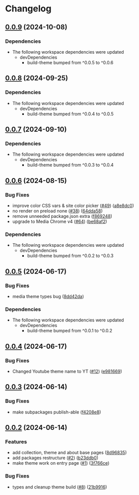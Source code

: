 # Changelog

## [0.0.9](https://github.com/muxinc/player.style/compare/@player.style/minimal@0.0.8...@player.style/minimal@0.0.9) (2024-10-08)


### Dependencies

* The following workspace dependencies were updated
  * devDependencies
    * build-theme bumped from ^0.0.5 to ^0.0.6

## [0.0.8](https://github.com/muxinc/player.style/compare/@player.style/minimal@0.0.7...@player.style/minimal@0.0.8) (2024-09-25)


### Dependencies

* The following workspace dependencies were updated
  * devDependencies
    * build-theme bumped from ^0.0.4 to ^0.0.5

## [0.0.7](https://github.com/muxinc/player.style/compare/@player.style/minimal@0.0.6...@player.style/minimal@0.0.7) (2024-09-10)


### Dependencies

* The following workspace dependencies were updated
  * devDependencies
    * build-theme bumped from ^0.0.3 to ^0.0.4

## [0.0.6](https://github.com/muxinc/player.style/compare/@player.style/minimal@0.0.5...@player.style/minimal@0.0.6) (2024-08-15)


### Bug Fixes

* improve color CSS vars & site color picker ([#49](https://github.com/muxinc/player.style/issues/49)) ([a8e8dc0](https://github.com/muxinc/player.style/commit/a8e8dc0898979e72d035af87233b2a0941fdcc7f))
* no render on preload none ([#38](https://github.com/muxinc/player.style/issues/38)) ([64dda58](https://github.com/muxinc/player.style/commit/64dda5825562da846edb33ddc7d4ba2548c08e00))
* remove unneeded package.json extra ([f869248](https://github.com/muxinc/player.style/commit/f86924841e9c04e68ac96c3c091eaf192f446772))
* upgrade to Media Chrome v4 ([#64](https://github.com/muxinc/player.style/issues/64)) ([be68af2](https://github.com/muxinc/player.style/commit/be68af2f9c3a6ff6674b9951f0b34f2bfdb042aa))


### Dependencies

* The following workspace dependencies were updated
  * devDependencies
    * build-theme bumped from ^0.0.2 to ^0.0.3

## [0.0.5](https://github.com/muxinc/player.style/compare/@player.style/minimal@0.0.4...@player.style/minimal@0.0.5) (2024-06-17)


### Bug Fixes

* media theme types bug ([8dd42da](https://github.com/muxinc/player.style/commit/8dd42dab7f0536a49f2df5109f27c7285ad9ff48))


### Dependencies

* The following workspace dependencies were updated
  * devDependencies
    * build-theme bumped from ^0.0.1 to ^0.0.2

## [0.0.4](https://github.com/muxinc/player.style/compare/@player.style/minimal@0.0.3...@player.style/minimal@0.0.4) (2024-06-17)


### Bug Fixes

* Changed Youtube theme name to YT ([#12](https://github.com/muxinc/player.style/issues/12)) ([e981669](https://github.com/muxinc/player.style/commit/e981669b170502e692eae355e904681b26b9552f))

## [0.0.3](https://github.com/muxinc/player.style/compare/@player.style/minimal@0.0.2...@player.style/minimal@0.0.3) (2024-06-14)


### Bug Fixes

* make subpackages publish-able ([f4208e8](https://github.com/muxinc/player.style/commit/f4208e89396241f64cce826a661bee9a6d45e76c))

## [0.0.2](https://github.com/muxinc/player.style/compare/@player.style/minimal-v0.0.1...@player.style/minimal@0.0.2) (2024-06-14)


### Features

* add collection, theme and about base pages ([8d96835](https://github.com/muxinc/player.style/commit/8d968357b5e1097fb75e925e6b0437da0df292b1))
* add packages restructure ([#2](https://github.com/muxinc/player.style/issues/2)) ([b23ddb0](https://github.com/muxinc/player.style/commit/b23ddb0fba3682b19b7d8e2912045ccbfbce6cb0))
* make theme work on entry page ([#1](https://github.com/muxinc/player.style/issues/1)) ([3f766ce](https://github.com/muxinc/player.style/commit/3f766ce271bbf6128e7fc8ef0475fa5c9eb895ae))


### Bug Fixes

* types and cleanup theme build ([#8](https://github.com/muxinc/player.style/issues/8)) ([21b9916](https://github.com/muxinc/player.style/commit/21b991621accfecba421f3cf1d2dbb0b98509d95))
